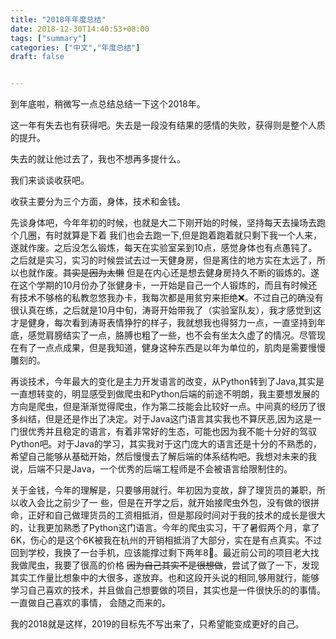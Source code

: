 ```yaml
---
title: "2018年年度总结"
date: 2018-12-30T14:40:53+08:00
tags: ["summary"]
categories: ["中文","年度总结"]
draft: false


---
```


到年底啦，稍微写一点总结总结一下这个2018年。


这一年有失去也有获得吧。失去是一段没有结果的感情的失败，获得则是整个人质的提升。

失去的就让他过去了，我也不想再多提什么。

我们来谈谈收获吧。

收获主要分为三个方面，身体，技术和金钱。

先谈身体吧，今年年初的时候，也就是大二下刚开始的时候，坚持每天去操场去跑个几圈，有时就算是下着 ️我们也会去跑一下,但是跑着跑着就只剩下我一个人来，遂就作废。之后没怎么锻炼，每天在实验室呆到10点，感觉身体也有点愚钝了。之后就是实习，实习的时候尝试去过一天健身房，但是离住的地方实在太远了，所以也就作废。~~其实是因为太懒~~ 但是在内心还是想去健身房持久不断的锻炼的。遂在这个学期的10月份办了张健身卡，一开始是自己一个人锻炼的，而且有时候还有技术不够格的私教忽悠我办卡，我每次都是用贫穷来拒绝❌。不过自己的确没有很认真在练，之后就是10月中旬，涛哥开始带我了（实验室队友），我才感觉到这才是健身，每次看到涛哥表情狰狞的样子，我就想我也得努力一点，一直坚持到年底，感觉肩膀结实了一点，胳膊也粗了一些，也不会有坐太久虚了的情况。尽管现在有了一点点成果，但是我知道，健身这种东西是以年为单位的，肌肉是需要慢慢雕刻的。

再谈技术，今年最大的变化是主力开发语言的改变，从Python转到了Java,其实是一直想转变的，明显感受到做爬虫和Python后端的前途不明朗，我主要想发展的方向是爬虫，但是渐渐觉得爬虫，作为第二技能会比较好一点。中间真的经历了很多纠结，但是还是作出了决定。对于Java这门语言其实我也不算厌恶,因为这是一门很优秀并且稳定的语言，有着非常好的生态，可能也因为我不能十分好的驾驭Python吧。对于Java的学习，其实我对于这门庞大的语言还是十分的不熟悉的，希望自己能够从基础开始，然后慢慢去了解后端的体系结构吧。我想对未来的我说，后端不只是Java，一个优秀的后端工程师是不会被语言给限制住的。

关于金钱，今年的理解是，只要够用就行。年初因为变故，辞了理货员的兼职，所以收入会比之前少了一 些，但是在开学之后，就开始接爬虫外包，没有做的很拼命，正好和自己做理货员的工资相抵消，但是那段时间对于我的技术的成长是很大的，让我更加熟悉了Python这门语言。今年的爬虫实习，干了暑假两个月，拿了6K，伤心的是这个6K被我在杭州的开销相抵消了大部分，实在是有点真实。不过回到学校，我换了一台手机，应该能撑过剩下两年8⃣️。最近前公司的项目老大找我做爬虫，我要了很高的价格 ~~因为自己其实不是很想做~~，尝试了做了一下，发现其实工作量比想象中的大很多，遂放弃。也和这段开头说的相同,够用就行，能够学习自己喜欢的技术，并且做自己想要做的项目，其实也是一件很快乐的的事情。一直做自己喜欢的事情， 会随之而来的。

我的2018就是这样，2019的目标先不写出来了，只希望能变成更好的自己。

​
